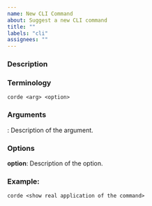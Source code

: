 ```yaml
---
name: New CLI Command
about: Suggest a new CLI command
title: ""
labels: "cli"
assignees: ""
---
```


### Description

<A description of what the command should do>

### Terminology

```shell
corde <arg> <option>
```

### Arguments

**<arg>**: Description of the argument.

### Options

**option**: Description of the option.

### Example:

```shell
corde <show real application of the command>
```
